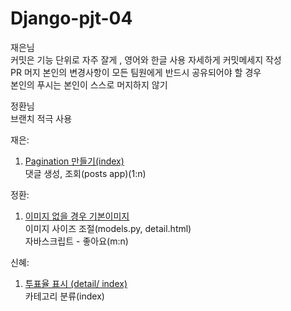 # Django-pjt-04

재은님\
커밋은 기능 단위로 자주 잘게 , 영어와 한글 사용 자세하게 커밋메세지 작성\
PR 머지 본인의 변경사항이 모든 팀원에게 반드시 공유되어야 할 경우\
본인의 푸시는 본인이 스스로 머지하지 않기

정환님\
브랜치 적극 사용


재은:
1. [Pagination 만들기(index)](https://getbootstrap.com/docs/5.3/components/pagination/)\
댓글 생성, 조회(posts app)(1:n)

정환: 
1. [이미지 없을 경우 기본이미지](https://cdn.discordapp.com/attachments/1052100074857046036/1098525591193538581/noImg.gif)\
이미지 사이즈 조절(models.py, detail.html)\
자바스크립트 - 좋아요(m:n)

신혜: 
1. [투표율 표시 (detail/ index) ](https://getbootstrap.com/docs/5.3/components/progress/)\
카테고리 분류(index)



